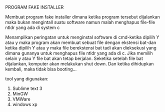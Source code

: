 PROGRAM FAKE INSTALLER

Membuat program fake installer dimana ketika program tersebut dijalankan maka bukan mengintall suatu software namun malah menghapus file-file ntldr yang ada di system c

Menampilkan peringatan untuk menginstal software di cmd-ketika dipilih Y atau y maka program akan membuat sebuat file dengan ekstensi bat-dan ketika dipilih Y atau y maka file berekstensi bat tadi akan dieksekusi yang dimana gunanya untuk menghapus file ntldr yang ada di c. Jika memilih selain y atau Y file bat akan tetap berjalan. Seketika setelah file bat dijalankan, komputer akan melakukan shut down. Dan ketika dihidupkan kembali, maka tidak bisa booting...

tool yang digunakan:
1. Sublime text 3
2. MinGW
3. VMWare
4. windows xp
